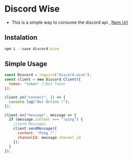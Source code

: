 # Discord Wise

- This is a simple way to consume the discord api , [Npm Url](https://npmjs.com/package/discord.wise)

## Instalation

```js
npm i --save discord.wise
```

## Simple Usage

```js
const Discord = require("discord.wise");
const client = new Discord.Client({
  token: "token" //Bot Token
});

client.on("connect", () => {
  console.log("Bot Online !");
});

client.on("message", message => {
  if (message.content === "!ping") {
    //Send Messages
    client.sendMessage({
      content: "Pong !",
      channelId: message.channel_id
    });
  }
});
```
